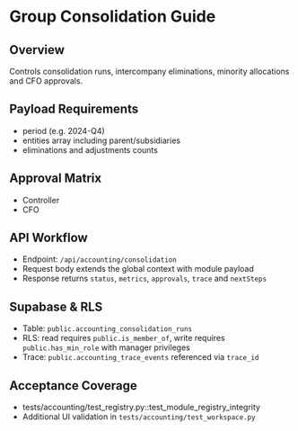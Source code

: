 # Group Consolidation Guide

## Overview
Controls consolidation runs, intercompany eliminations, minority allocations and CFO approvals.

## Payload Requirements
- period (e.g. 2024-Q4)
- entities array including parent/subsidiaries
- eliminations and adjustments counts

## Approval Matrix
- Controller
- CFO

## API Workflow
- Endpoint: `/api/accounting/consolidation`
- Request body extends the global context with module payload
- Response returns `status`, `metrics`, `approvals`, `trace` and `nextSteps`

## Supabase & RLS
- Table: `public.accounting_consolidation_runs`
- RLS: read requires `public.is_member_of`, write requires `public.has_min_role` with manager privileges
- Trace: `public.accounting_trace_events` referenced via `trace_id`

## Acceptance Coverage
- tests/accounting/test_registry.py::test_module_registry_integrity
- Additional UI validation in `tests/accounting/test_workspace.py`

